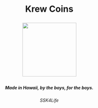 <h1 align="center"><strong>
 
 Krew Coins
 
 <img src="https://i.imgur.com/IknznCr.jpg"
width="175" height="175">
 </strong></h1>

 <h5 align="center">
 
 Made in Hawaii, by the boys, for the boys.
 <h6 align="center"><weak>
SSK4Life
